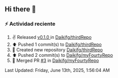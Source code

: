 ## Hi there 👋

<!--
**Daikifg/Daikifg** is a ✨ _special_ ✨ repository because its `README.md` (this file) appears on your GitHub profile.

Here are some ideas to get you started:

- 🔭 I’m currently working on ...
- 🌱 I’m currently learning ...
- 👯 I’m looking to collaborate on ...
- 🤔 I’m looking for help with ...
- 💬 Ask me about ...
- 📫 How to reach me: ...
- 😄 Pronouns: ...
- ⚡ Fun fact: ...
-->

### :zap: Actividad reciente
<!--RECENT_ACTIVITY:start-->
1. ✌️ Released [v0.1.0 ](https://github.com/Daikifg/thirdRepo/releases/tag/v0.1.0) in [Daikifg/thirdRepo](https://github.com/Daikifg/thirdRepo)<br>
2. ⬆️ Pushed 1 commit(s) to [Daikifg/thirdRepo](https://github.com/Daikifg/thirdRepo)<br>
3. 📔 Created new repository [Daikifg/thirdRepo](https://github.com/Daikifg/thirdRepo)<br>
4. ⬆️ Pushed 2 commit(s) to [Daikifg/myFourtyRepo](https://github.com/Daikifg/myFourtyRepo)<br>
5. 🎉 Merged PR [#3](https://github.com/Daikifg/myFourtyRepo/pull/3) in [Daikifg/myFourtyRepo](https://github.com/Daikifg/myFourtyRepo)<br>
<!--RECENT_ACTIVITY:end-->
<!--RECENT_ACTIVITY:last_update-->
Last Updated: Friday, June 13th, 2025, 1:56:04 AM
<!--RECENT_ACTIVITY:last_update_end-->
